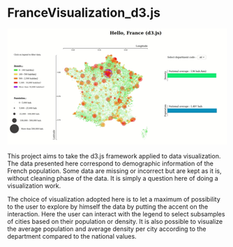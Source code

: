 # FranceVisualization_d3.js

<p align="center">
  <img src="demo.gif" />
</p>

This project aims to take the d3.js framework applied to data visualization. The data presented here correspond to demographic information of the French population. Some data are missing or incorrect but are kept as it is, without cleaning phase of the data. It is simply a question here of doing a visualization work.

The choice of visualization adopted here is to let a maximum of possibility to the user to explore by himself the data by putting the accent on the interaction.
Here the user can interact with the legend to select subsamples of cities based on their population or density. It is also possible to visualize the average population and average density per city according to the department compared to the national values. 

